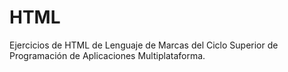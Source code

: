 # HTML
Ejercicios de HTML de Lenguaje de Marcas del Ciclo Superior de Programación de Aplicaciones Multiplataforma.
